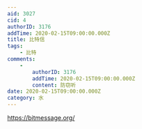```yaml
---
aid: 3027
cid: 4
authorID: 3176
addTime: 2020-02-15T09:00:00.000Z
title: 比特信
tags:
    - 比特
comments:
    -
        authorID: 3176
        addTime: 2020-02-15T09:00:00.000Z
        content: 防窃听
date: 2020-02-15T09:00:00.000Z
category: 水
---
```


https://bitmessage.org/
